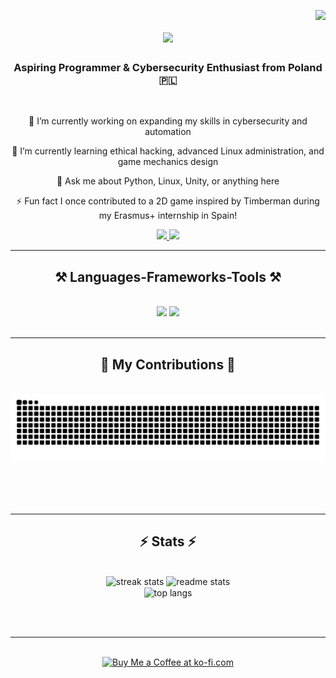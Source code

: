 <img align="right" src="https://visitor-badge.laobi.icu/badge?page_id=MikolajZabawa.MikolajZabawa" /> <h1 align="center"> <img src="https://readme-typing-svg.herokuapp.com/?font=Righteous&size=35&center=true&vCenter=true&width=500&height=70&duration=4000&lines=Hi+There!+👋;+I'm+Mikołaj+Zabawa!;" /> </h1> <h3 align="center">Aspiring Programmer & Cybersecurity Enthusiast from Poland 🇵🇱</h3> <br/> <div align="center">

🔭 I’m currently working on expanding my skills in cybersecurity and automation

🌱 I’m currently learning ethical hacking, advanced Linux administration, and game mechanics design

💬 Ask me about Python, Linux, Unity, or anything here

⚡ Fun fact I once contributed to a 2D game inspired by Timberman during my Erasmus+ internship in Spain!
</div> <div align="center"> <a href="mailto:mikolajzabawa@example.com"> <img src="https://img.shields.io/badge/Gmail-333333?style=for-the-badge&logo=gmail&logoColor=red" /> </a> <a href="https://www.linkedin.com/in/mikołaj-zabawa-031137236/" target="_blank"> <img src="https://img.shields.io/badge/LinkedIn-0077B5?style=for-the-badge&logo=linkedin&logoColor=white" target="_blank" /> </a> </div> <hr/> <h2 align="center">⚒️ Languages-Frameworks-Tools ⚒️</h2> <br/> <div align="center"> <img src="https://skillicons.dev/icons?i=python,linux,bash,html,css,php,js,c,cs,java,mysql,figma,vscode,git" /> <img src="https://skillicons.dev/icons?i=unity,docker,qgis,photoshop,illustrator,autodesk,redux,react" /><br> </div> <br/> <hr/> <div align="center"> <h2>🐍 My Contributions 🐍</h2> <br> <img alt="snake eating my contributions" src="https://raw.githubusercontent.com/MikolajZabawa/MikolajZabawa/output/github-contribution-grid-snake.svg" />

<br/><br/><br/>
</div> <hr/> <h2 align="center">⚡ Stats ⚡</h2> <br> <div align=center> <img width=390 src="https://github-readme-streak-stats-salesp07.vercel.app/?user=MikolajZabawa&count_private=true&theme=react&border_radius=10" alt="streak stats"/> <img width=390 src="https://github-readme-stats-salesp07.vercel.app/api?username=MikolajZabawa&count_private=true&show_icons=true&theme=react&rank_icon=github&border_radius=10" alt="readme stats" /> <br/> <img width=325 align="center" src="https://github-readme-stats-salesp07.vercel.app/api/top-langs/?username=MikolajZabawa&hide=HTML&langs_count=8&layout=compact&theme=react&border_radius=10&size_weight=0.5&count_weight=0.5&exclude_repo=github-readme-stats" alt="top langs" /> </div>

<br/><br/>
<hr/> <br/> <div align="center"> <a href='https://ko-fi.com/V7V4RAK9C' target='_blank'><img height='64' style='border:0px;height:64px;' src='https://storage.ko-fi.com/cdn/kofi1.png?v=3' border='0' alt='Buy Me a Coffee at ko-fi.com' /></a> </div> <br/>
